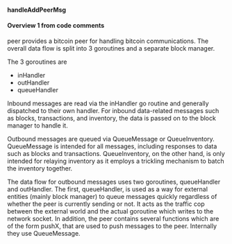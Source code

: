 

#### handleAddPeerMsg


#### Overview 1 from code comments

peer provides a bitcoin peer for handling bitcoin communications.  The
overall data flow is split into 3 goroutines and a separate block manager.

The 3 goroutines are
* inHandler
* outHandler
* queueHandler

Inbound messages are read via the inHandler go routine and generally
dispatched to their own handler.  For inbound data-related messages such as blocks, transactions, and inventory, the data is passed on to the block
manager to handle it.

Outbound messages are queued via QueueMessage or QueueInventory.  
QueueMessage is intended for all messages, including responses to data such as blocks and transactions.  QueueInventory, on the other hand, is only intended for relaying inventory as it employs a trickling mechanism to batch the inventory together.  

The data flow for outbound messages uses two goroutines, queueHandler and outHandler.  The first, queueHandler, is used as a way for external entities (mainly block manager) to queue messages quickly regardless of whether the peer is currently sending or not.  It acts as the traffic cop between the external world and the actual goroutine which writes to the network socket.  In addition, the peer contains several functions which are of the form pushX, that are used to push messages to the peer.  Internally they use QueueMessage.
